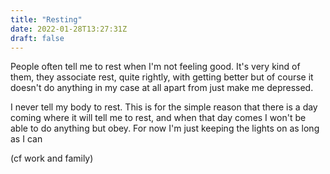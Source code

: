 ```yaml
---
title: "Resting"
date: 2022-01-28T13:27:31Z
draft: false
---
```


People often tell me to rest when I'm not feeling good. It's very kind of them, they associate rest, quite rightly, with getting better but of course it doesn't do anything in my case at all apart from just make me depressed.

I never tell my body to rest. This is for the simple reason that there is a day coming where it will tell me to rest, and when that day comes I won't be able to do anything but obey. For now I'm just keeping the lights on as long as I can

(cf work and family)